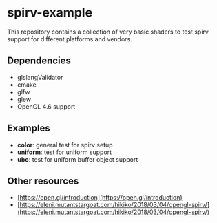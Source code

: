 # spirv-example
This repository contains a collection of very basic shaders to test spirv support for different platforms and vendors.

## Dependencies
* glslangValidator
* cmake
* glfw
* glew
* OpenGL 4.6 support

## Examples
* **color**: general test for spirv setup
* **uniform**: test for uniform support
* **ubo**: test for uniform buffer object support

## Other resources
* [https://open.gl/introduction](https://open.gl/introduction)
* [https://eleni.mutantstargoat.com/hikiko/2018/03/04/opengl-spirv/](https://eleni.mutantstargoat.com/hikiko/2018/03/04/opengl-spirv/)

